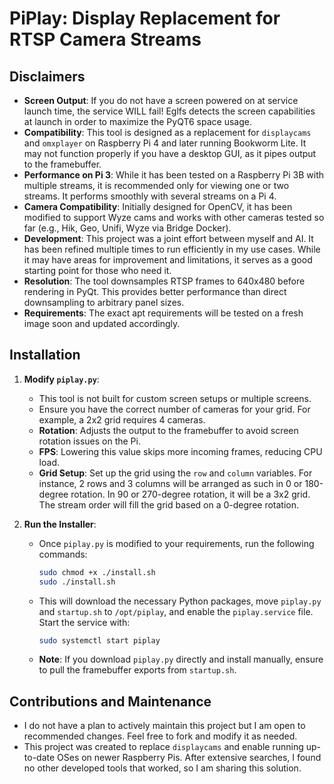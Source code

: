 # PiPlay: Display Replacement for RTSP Camera Streams

## Disclaimers

- **Screen Output**: If you do not have a screen powered on at service launch time, the service WILL fail!  Eglfs detects the screen capabilities at launch in order to maximize the PyQT6 space usage.
- **Compatibility**: This tool is designed as a replacement for `displaycams` and `omxplayer` on Raspberry Pi 4 and later running Bookworm Lite. It may not function properly if you have a desktop GUI, as it pipes output to the framebuffer.
- **Performance on Pi 3**: While it has been tested on a Raspberry Pi 3B with multiple streams, it is recommended only for viewing one or two streams. It performs smoothly with several streams on a Pi 4.
- **Camera Compatibility**: Initially designed for OpenCV, it has been modified to support Wyze cams and works with other cameras tested so far (e.g., Hik, Geo, Unifi, Wyze via Bridge Docker).
- **Development**: This project was a joint effort between myself and AI. It has been refined multiple times to run efficiently in my use cases. While it may have areas for improvement and limitations, it serves as a good starting point for those who need it.
- **Resolution**: The tool downsamples RTSP frames to 640x480 before rendering in PyQt. This provides better performance than direct downsampling to arbitrary panel sizes.
- **Requirements**: The exact apt requirements will be tested on a fresh image soon and updated accordingly.

## Installation

1. **Modify `piplay.py`**: 
   - This tool is not built for custom screen setups or multiple screens.
   - Ensure you have the correct number of cameras for your grid. For example, a 2x2 grid requires 4 cameras.
   - **Rotation**: Adjusts the output to the framebuffer to avoid screen rotation issues on the Pi.
   - **FPS**: Lowering this value skips more incoming frames, reducing CPU load.
   - **Grid Setup**: Set up the grid using the `row` and `column` variables. For instance, 2 rows and 3 columns will be arranged as such in 0 or 180-degree rotation. In 90 or 270-degree rotation, it will be a 3x2 grid. The stream order will fill the grid based on a 0-degree rotation.

2. **Run the Installer**:
   - Once `piplay.py` is modified to your requirements, run the following commands:
     ```sh
     sudo chmod +x ./install.sh
     sudo ./install.sh
     ```
   - This will download the necessary Python packages, move `piplay.py` and `startup.sh` to `/opt/piplay`, and enable the `piplay.service` file. Start the service with:
     ```sh
     sudo systemctl start piplay
     ```
   - **Note**: If you download `piplay.py` directly and install manually, ensure to pull the framebuffer exports from `startup.sh`.

## Contributions and Maintenance

- I do not have a plan to actively maintain this project but I am open to recommended changes. Feel free to fork and modify it as needed.
- This project was created to replace `displaycams` and enable running up-to-date OSes on newer Raspberry Pis. After extensive searches, I found no other developed tools that worked, so I am sharing this solution.
